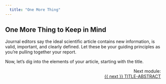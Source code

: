 ```yaml
---
  title: "One More Thing"
---
```


## One More Thing to Keep in Mind

Journal editors say the ideal scientific article contains new information, is valid, important, and clearly defined. Let these be your guiding principles as you’re pulling together your report. 

Now, let’s dig into the elements of your article, starting with the title.

<div class="pagination-section" style="text-align: right">
			<div class="title">
				Next module:
			</div>
			<a rel="next" class="next" href="{{ site.baseurl }}/modules/title-abstract/title-abstract/"> {{ next }} TITLE-ABSTRACT
			</a>
		</div>

